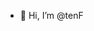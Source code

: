 - 👋 Hi, I’m @tenF
<!---- 👀 I’m interested in ...
- 🌱 I’m currently learning ...
- 💞️ I’m looking to collaborate on ...
- 📫 How to reach me ...


tenF/tenF is a ✨ special ✨ repository because its `README.md` (this file) appears on your GitHub profile.
You can click the Preview link to take a look at your changes.
--->
